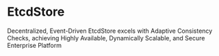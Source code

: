 # EtcdStore
Decentralized, Event-Driven EtcdStore excels with Adaptive Consistency Checks, achieving Highly Available, Dynamically Scalable, and Secure Enterprise Platform
